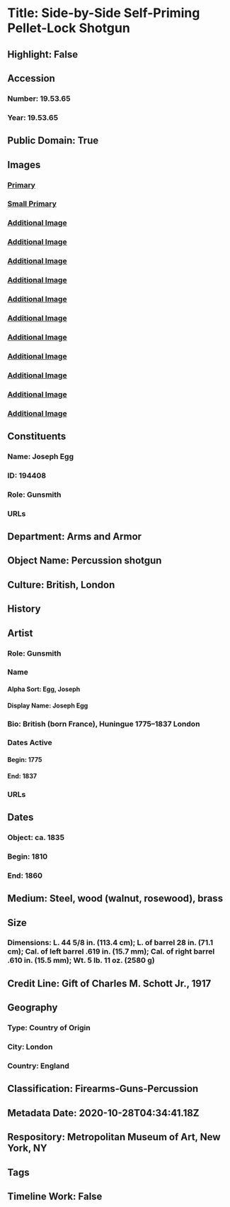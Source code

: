 # Title: Side-by-Side Self-Priming Pellet-Lock Shotgun
## Highlight: False
## Accession
### Number: 19.53.65
### Year: 19.53.65
## Public Domain: True
## Images
### [Primary](https://images.metmuseum.org/CRDImages/aa/original/LC-19_53_65-003.jpg)
### [Small Primary](https://images.metmuseum.org/CRDImages/aa/web-large/LC-19_53_65-003.jpg)
### [Additional Image](https://images.metmuseum.org/CRDImages/aa/original/LC-19_53_65-004.jpg)
### [Additional Image](https://images.metmuseum.org/CRDImages/aa/original/LC-19_53_65-005.jpg)
### [Additional Image](https://images.metmuseum.org/CRDImages/aa/original/LC-19_53_65-007.jpg)
### [Additional Image](https://images.metmuseum.org/CRDImages/aa/original/LC-19_53_65-008.jpg)
### [Additional Image](https://images.metmuseum.org/CRDImages/aa/original/LC-19_53_65-009.jpg)
### [Additional Image](https://images.metmuseum.org/CRDImages/aa/original/LC-19_53_65-010.jpg)
### [Additional Image](https://images.metmuseum.org/CRDImages/aa/original/LC-19_53_65-011.jpg)
### [Additional Image](https://images.metmuseum.org/CRDImages/aa/original/LC-19_53_65-012.jpg)
### [Additional Image](https://images.metmuseum.org/CRDImages/aa/original/LC-19_53_65-017.jpg)
### [Additional Image](https://images.metmuseum.org/CRDImages/aa/original/LC-19_53_65-018.jpg)
### [Additional Image](https://images.metmuseum.org/CRDImages/aa/original/LC-19_53_65-002.jpg)
## Constituents
### Name: Joseph Egg
### ID: 194408
### Role: Gunsmith
### URLs
## Department: Arms and Armor
## Object Name: Percussion shotgun
## Culture: British, London
## History
## Artist
### Role: Gunsmith
### Name
#### Alpha Sort: Egg, Joseph
#### Display Name: Joseph Egg
### Bio: British (born France), Huningue 1775–1837 London
### Dates Active
#### Begin: 1775
#### End: 1837
### URLs
## Dates
### Object: ca. 1835
### Begin: 1810
### End: 1860
## Medium: Steel, wood (walnut, rosewood), brass
## Size
### Dimensions: L. 44 5/8 in. (113.4 cm); L. of barrel 28 in. (71.1 cm); Cal. of left barrel .619 in. (15.7 mm); Cal. of right barrel .610 in. (15.5 mm); Wt. 5 lb. 11 oz. (2580 g)
## Credit Line: Gift of Charles M. Schott Jr., 1917
## Geography
### Type: Country of Origin
### City: London
### Country: England
## Classification: Firearms-Guns-Percussion
## Metadata Date: 2020-10-28T04:34:41.18Z
## Respository: Metropolitan Museum of Art, New York, NY
## Tags
## Timeline Work: False